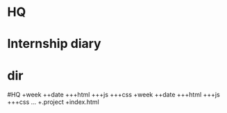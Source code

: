 # HQ
# Internship diary
# dir
  #HQ
    +week
      ++date
        +++html 
        +++js
        +++css
    +week
      ++date
        +++html 
        +++js
        +++css
    ...
    +.project
    +index.html
  
  
